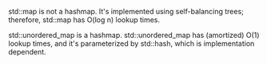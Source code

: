 std::map is not a hashmap.
It's implemented using self-balancing trees; therefore, std::map has O(log n) lookup times.

std::unordered_map is a hashmap.
std::unordered_map has (amortized) O(1) lookup times, and it's parameterized by std::hash, which is implementation dependent.